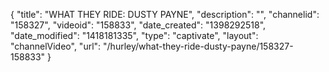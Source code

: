 {
    "title": "WHAT THEY RIDE: DUSTY PAYNE",
    "description": "",
    "channelid": "158327",
    "videoid": "158833",
    "date_created": "1398292518",
    "date_modified": "1418181335",
    "type": "captivate",
    "layout": "channelVideo",
    "url": "\/hurley\/what-they-ride-dusty-payne\/158327-158833"
}